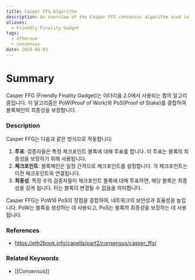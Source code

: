 ```yaml
---
title: Casper FFG Algorithm
description: An overview of the Casper FFG consensus algorithm used in Ethereum.
aliases:
  - Friendly Finality Gadget
tags:
  - ethereum
  - consensus
date: 2024-08-02
---
```


# Summary

Casper FFG (Friendly Finality Gadget)는 이더리움 2.0에서 사용되는 합의 알고리즘입니다. 이 알고리즘은 PoW(Proof of Work)와 PoS(Proof of Stake)를 결합하여 블록체인의 최종성을 보장합니다.

### Description

Casper FFG는 다음과 같은 방식으로 작동합니다:

1. **투표**: 검증자들은 특정 체크포인트 블록에 대해 투표를 합니다. 이 투표는 블록의 최종성을 보장하기 위해 사용됩니다.
2. **체크포인트**: 블록체인은 일정 간격으로 체크포인트를 설정합니다. 각 체크포인트는 이전 체크포인트와 연결됩니다.
3. **최종성**: 특정 수의 검증자들이 체크포인트 블록에 대해 투표하면, 해당 블록은 최종성을 갖게 됩니다. 이는 블록이 변경될 수 없음을 의미합니다.

Casper FFG는 PoW와 PoS의 장점을 결합하여, 네트워크의 보안성과 효율성을 높입니다. PoW는 블록을 생성하는 데 사용되고, PoS는 블록의 최종성을 보장하는 데 사용됩니다.

### References

- https://eth2book.info/capella/part2/consensus/casper_ffg/

### Related Keywords

- [[Consensus]]
